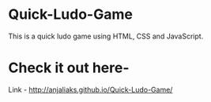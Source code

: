# Quick-Ludo-Game
This is a quick ludo game using HTML, CSS and JavaScript.

# Check it out here-
Link - http://anjaliaks.github.io/Quick-Ludo-Game/
